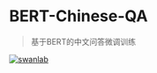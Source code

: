 # BERT-Chinese-QA
> 基于BERT的中文问答微调训练

[![swanlab](https://img.shields.io/badge/BERT-SwanLab-438440)](https://swanlab.cn/@LiXinYu/Bert_fine-tuning/runs/fys4kohptcdt3odf9l3jt/chart)
